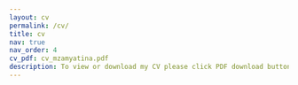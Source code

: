 ```yaml
---
layout: cv
permalink: /cv/
title: cv
nav: true
nav_order: 4
cv_pdf: cv_mzamyatina.pdf
description: To view or download my CV please click PDF download button.
---
```

